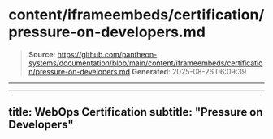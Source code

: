 # content/iframeembeds/certification/pressure-on-developers.md

> **Source**: https://github.com/pantheon-systems/documentation/blob/main/content/iframeembeds/certification/pressure-on-developers.md
> **Generated**: 2025-08-26 06:09:39

---

---
title: WebOps Certification
subtitle: "Pressure on Developers"
---

<Partial file="certification-guide/pressure-on-developers.md" />
